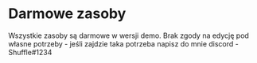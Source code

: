 # Darmowe zasoby
Wszystkie zasoby są darmowe w wersji demo. Brak zgody na edycję pod własne potrzeby - jeśli zajdzie taka potrzeba napisz do mnie discord - Shuffle#1234
